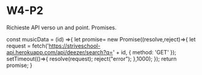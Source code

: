 # W4-P2

Richieste API verso un and point. Promises.

const musicData = (id) =>{
    let promise= new Promise((resolve,reject)=>{
        let request =  fetch('https://striveschool-api.herokuapp.com/api/deezer/search?q=' + id, { method: 'GET' });
        setTimeout(()=>{
            resolve(request);
            reject("error");
        },1000);
 });
    return promise;
}
